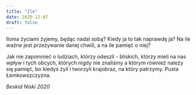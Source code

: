 ```yaml
---
title: "Ile"
date: 2020-12-07
draft: false
---
```


Iloma życiami żyjemy, będąc nadal sobą? Kiedy ja to tak naprawdę ja? Na ile ważne jest przeżywanie danej chwili, a na ile pamięć o niej? 

Jak nie zapomnieć o ludziach, którzy odeszli - bliskich, którzy mieli na nas wpływ i tych obcych, których nigdy nie znaliśmy a którym również należy się pamięć, 
bo kiedyś żyli i tworzyli krajobraz, na który patrzymy. Pusta Łemkowszczyzna.

*Beskid Niski 2020*
